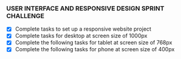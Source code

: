 ### USER INTERFACE AND RESPONSIVE DESIGN SPRINT CHALLENGE

- [x] Complete tasks to set up a responsive website project
- [x] Complete tasks for desktop at screen size of 1000px
- [x] Complete the following tasks for tablet at screen size of 768px
- [x] Complete the following tasks for phone at screen size of 400px
